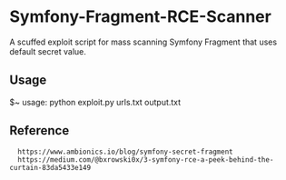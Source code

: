 # Symfony-Fragment-RCE-Scanner
A scuffed exploit script for mass scanning Symfony Fragment that uses default secret value.

## Usage

 $~ usage: python exploit.py urls.txt output.txt

## Reference

      https://www.ambionics.io/blog/symfony-secret-fragment
      https://medium.com/@bxrowski0x/3-symfony-rce-a-peek-behind-the-curtain-83da5433e149
